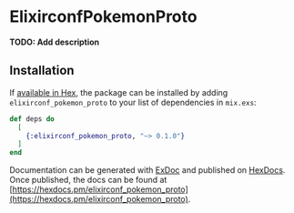 # ElixirconfPokemonProto

**TODO: Add description**

## Installation

If [available in Hex](https://hex.pm/docs/publish), the package can be installed
by adding `elixirconf_pokemon_proto` to your list of dependencies in `mix.exs`:

```elixir
def deps do
  [
    {:elixirconf_pokemon_proto, "~> 0.1.0"}
  ]
end
```

Documentation can be generated with [ExDoc](https://github.com/elixir-lang/ex_doc)
and published on [HexDocs](https://hexdocs.pm). Once published, the docs can
be found at [https://hexdocs.pm/elixirconf_pokemon_proto](https://hexdocs.pm/elixirconf_pokemon_proto).

